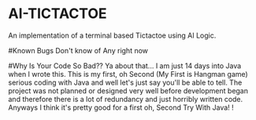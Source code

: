 # AI-TICTACTOE
An implementation of a terminal based Tictactoe using AI Logic.

#Known Bugs
Don't know of Any right now

#Why Is Your Code So Bad??
Ya about that... I am just 14 days into Java when I wrote this.
 This is my first, oh Second (My First is Hangman game) serious coding with Java and well let's just say you'll be able to tell.
 The project was not planned or designed very well before development began and therefore there is a lot of redundancy and just horribly written code.
 Anyways I think it's pretty good for a first oh, Second Try With Java! !

